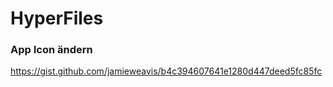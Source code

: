 # HyperFiles

### App Icon ändern

https://gist.github.com/jamieweavis/b4c394607641e1280d447deed5fc85fc
